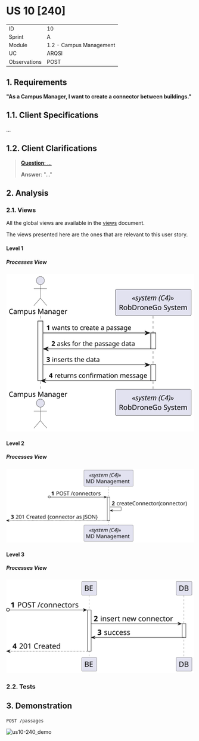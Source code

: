 # US 10 [240]

|              |                         |
| ------------ | ----------------------- |
| ID           | 10                      |
| Sprint       | A                       |
| Module       | 1.2 - Campus Management |
| UC           | ARQSI                   |
| Observations | POST                    |

## 1. Requirements

**"As a Campus Manager, I want to create a connector between buildings."**

## 1.1. Client Specifications

...

## 1.2. Client Clarifications

> [**Question**: ...](https://moodle.isep.ipp.pt/mod/forum/discuss.php?d=...)
>
> **Answer**: "..."

## 2. Analysis

### 2.1. Views

All the global views are available in the [views](../../views/readme.md) document.

The views presented here are the ones that are relevant to this user story.

#### Level 1

##### Processes View

![Level 1 Processes View](views/level-1/assets/us10-level1_processes.svg)

#### Level 2

##### Processes View

![Level 2 Processes View](views/level-2/assets/us10-level2_processes.svg)

#### Level 3

##### Processes View

![Level 3 Processes View](views/level-3/assets/us10-level3_processes.svg)

### 2.2. Tests

## 3. Demonstration

`POST /passages`

![us10-240_demo]()
